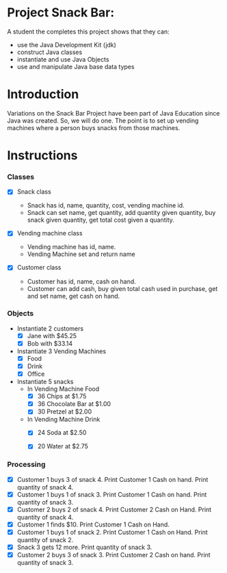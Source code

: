 # Project Snack Bar:

A student the completes this project shows that they can:

* use the Java Development Kit (jdk)
* construct Java classes
* instantiate and use Java Objects
* use and manipulate Java base data types

# Introduction

Variations on the Snack Bar Project have been part of Java Education 
since Java was created. So, we will do one. The point is to set up 
vending machines where a person buys snacks from those machines.

# Instructions


### Classes

- [x] Snack class
    * Snack has id, name, quantity, cost, vending machine id.
    * Snack can set name, get quantity, add quantity given quantity, buy snack given quantity, get total cost given a quantity.

- [x] Vending machine class
    * Vending machine has id, name.
    * Vending Machine set and return name

- [x] Customer class
    * Customer has id, name, cash on hand.
    * Customer can add cash, buy given total cash used in purchase, get and set name, get cash on hand.


### Objects

* Instantiate 2 customers
    - [x] Jane with $45.25
    - [x] Bob with $33.14
* Instantiate 3 Vending Machines
    - [x] Food
    - [x] Drink
    - [x] Office
* Instantiate 5 snacks
    * In Vending Machine Food
        - [x] 36 Chips at $1.75
        - [x] 36 Chocolate Bar at $1.00
        - [x] 30 Pretzel at $2.00
    * In Vending Machine Drink
        - [x] 24 Soda at $2.50
        - [x] 20 Water at $2.75


### Processing

- [x] Customer 1 buys 3 of snack 4. Print Customer 1 Cash on hand. Print quantity of snack 4.
- [x] Customer 1 buys 1 of snack 3. Print Customer 1 Cash on hand. Print quantity of snack 3.
- [x] Customer 2 buys 2 of snack 4. Print Customer 2 Cash on Hand. Print quantity of snack 4.
- [x] Customer 1 finds $10. Print Customer 1 Cash on Hand.
- [x] Customer 1 buys 1 of snack 2. Print Customer 1 Cash on Hand. Print quantity of snack 2.
- [x] Snack 3 gets 12 more. Print quantity of snack 3.
- [x] Customer 2 buys 3 of snack 3. Print Customer 2 Cash on hand. Print quantity of snack 3.
